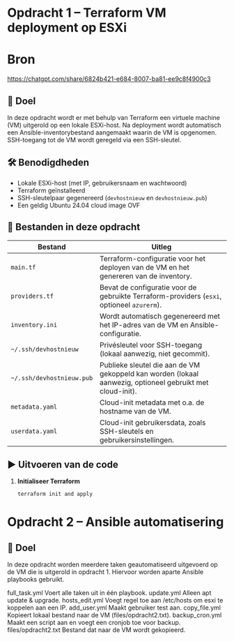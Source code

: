 # Opdracht 1 – Terraform VM deployment op ESXi

# Bron
https://chatgpt.com/share/6824b421-e684-8007-ba81-ee9c8f4900c3

## 📌 Doel
In deze opdracht wordt er met behulp van Terraform een virtuele machine (VM) uitgerold op een lokale ESXi-host. Na deployment wordt automatisch een Ansible-inventorybestand aangemaakt waarin de VM is opgenomen. SSH-toegang tot de VM wordt geregeld via een SSH-sleutel.

## 🛠️ Benodigdheden
- Lokale ESXi-host (met IP, gebruikersnaam en wachtwoord)
- Terraform geïnstalleerd
- SSH-sleutelpaar gegenereerd (`devhostnieuw` en `devhostnieuw.pub`)
- Een geldig Ubuntu 24.04 cloud image OVF

## 📂 Bestanden in deze opdracht
| Bestand         | Uitleg |
|------------------|--------|
| `main.tf`        | Terraform-configuratie voor het deployen van de VM en het genereren van de inventory. |
| `providers.tf`   | Bevat de configuratie voor de gebruikte Terraform-providers (`esxi`, optioneel `azurerm`). |
| `inventory.ini`  | Wordt automatisch gegenereerd met het IP-adres van de VM en Ansible-configuratie. |
| `~/.ssh/devhostnieuw` | Privésleutel voor SSH-toegang (lokaal aanwezig, niet gecommit). |
| `~/.ssh/devhostnieuw.pub` | Publieke sleutel die aan de VM gekoppeld kan worden (lokaal aanwezig, optioneel gebruikt met cloud-init). |
| `metadata.yaml	` | Cloud-init metadata met o.a. de hostname van de VM.
| `userdata.yaml	` | Cloud-init gebruikersdata, zoals SSH-sleutels en gebruikersinstellingen.


## ▶️ Uitvoeren van de code

1. **Initialiseer Terraform**  
   ```bash
   terraform init and apply

# Opdracht 2 – Ansible automatisering

## 📌 Doel
In deze opdracht worden meerdere taken geautomatiseerd uitgevoerd op de VM die is uitgerold in opdracht 1. Hiervoor worden aparte Ansible playbooks gebruikt.

full_task.yml	Voert alle taken uit in één playbook.
update.yml	Alleen apt update & upgrade.
hosts_edit.yml	Voegt regel toe aan /etc/hosts om esxi te koppelen aan een IP.
add_user.yml	Maakt gebruiker test aan.
copy_file.yml	Kopieert lokaal bestand naar de VM (files/opdracht2.txt).
backup_cron.yml	Maakt een script aan en voegt een cronjob toe voor backup.
files/opdracht2.txt	Bestand dat naar de VM wordt gekopieerd.
